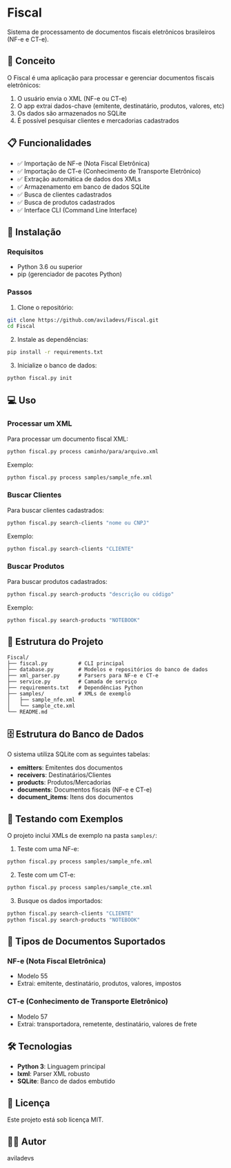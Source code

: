 # Fiscal

Sistema de processamento de documentos fiscais eletrônicos brasileiros (NF-e e CT-e).

## 🧠 Conceito

O Fiscal é uma aplicação para processar e gerenciar documentos fiscais eletrônicos:

1. O usuário envia o XML (NF-e ou CT-e)
2. O app extrai dados-chave (emitente, destinatário, produtos, valores, etc)
3. Os dados são armazenados no SQLite
4. É possível pesquisar clientes e mercadorias cadastrados

## 📋 Funcionalidades

- ✅ Importação de NF-e (Nota Fiscal Eletrônica)
- ✅ Importação de CT-e (Conhecimento de Transporte Eletrônico)
- ✅ Extração automática de dados dos XMLs
- ✅ Armazenamento em banco de dados SQLite
- ✅ Busca de clientes cadastrados
- ✅ Busca de produtos cadastrados
- ✅ Interface CLI (Command Line Interface)

## 🚀 Instalação

### Requisitos

- Python 3.6 ou superior
- pip (gerenciador de pacotes Python)

### Passos

1. Clone o repositório:
```bash
git clone https://github.com/aviladevs/Fiscal.git
cd Fiscal
```

2. Instale as dependências:
```bash
pip install -r requirements.txt
```

3. Inicialize o banco de dados:
```bash
python fiscal.py init
```

## 💻 Uso

### Processar um XML

Para processar um documento fiscal XML:

```bash
python fiscal.py process caminho/para/arquivo.xml
```

Exemplo:
```bash
python fiscal.py process samples/sample_nfe.xml
```

### Buscar Clientes

Para buscar clientes cadastrados:

```bash
python fiscal.py search-clients "nome ou CNPJ"
```

Exemplo:
```bash
python fiscal.py search-clients "CLIENTE"
```

### Buscar Produtos

Para buscar produtos cadastrados:

```bash
python fiscal.py search-products "descrição ou código"
```

Exemplo:
```bash
python fiscal.py search-products "NOTEBOOK"
```

## 📁 Estrutura do Projeto

```
Fiscal/
├── fiscal.py          # CLI principal
├── database.py        # Modelos e repositórios do banco de dados
├── xml_parser.py      # Parsers para NF-e e CT-e
├── service.py         # Camada de serviço
├── requirements.txt   # Dependências Python
├── samples/           # XMLs de exemplo
│   ├── sample_nfe.xml
│   └── sample_cte.xml
└── README.md
```

## 🗄️ Estrutura do Banco de Dados

O sistema utiliza SQLite com as seguintes tabelas:

- **emitters**: Emitentes dos documentos
- **receivers**: Destinatários/Clientes
- **products**: Produtos/Mercadorias
- **documents**: Documentos fiscais (NF-e e CT-e)
- **document_items**: Itens dos documentos

## 🧪 Testando com Exemplos

O projeto inclui XMLs de exemplo na pasta `samples/`:

1. Teste com uma NF-e:
```bash
python fiscal.py process samples/sample_nfe.xml
```

2. Teste com um CT-e:
```bash
python fiscal.py process samples/sample_cte.xml
```

3. Busque os dados importados:
```bash
python fiscal.py search-clients "CLIENTE"
python fiscal.py search-products "NOTEBOOK"
```

## 📝 Tipos de Documentos Suportados

### NF-e (Nota Fiscal Eletrônica)
- Modelo 55
- Extrai: emitente, destinatário, produtos, valores, impostos

### CT-e (Conhecimento de Transporte Eletrônico)
- Modelo 57
- Extrai: transportadora, remetente, destinatário, valores de frete

## 🛠️ Tecnologias

- **Python 3**: Linguagem principal
- **lxml**: Parser XML robusto
- **SQLite**: Banco de dados embutido

## 📄 Licença

Este projeto está sob licença MIT.

## 👨‍💻 Autor

aviladevs